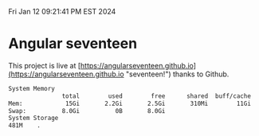Fri Jan 12 09:21:41 PM EST 2024

# Angular seventeen


This project is live at [https://angularseventeen.github.io](https://angularseventeen.github.io "seventeen!") thanks to Github.

```bash
System Memory
               total        used        free      shared  buff/cache   available
Mem:            15Gi       2.2Gi       2.5Gi       310Mi        11Gi        13Gi
Swap:          8.0Gi          0B       8.0Gi
System Storage
481M	.
```
```bash
